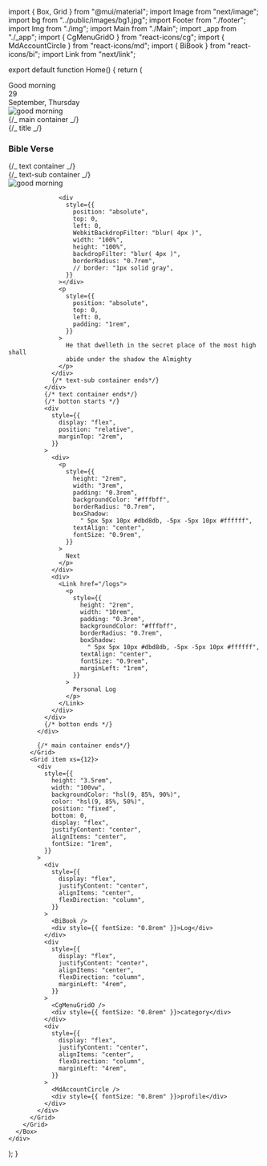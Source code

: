 import { Box, Grid } from "@mui/material";
import Image from "next/image";
import bg from "../public/images/bg1.jpg";
import Footer from "./footer";
import Img from "./img";
import Main from "./Main";
import \_app from "./\_app";
import { CgMenuGridO } from "react-icons/cg";
import { MdAccountCircle } from "react-icons/md";
import { BiBook } from "react-icons/bi";
import Link from "next/link";

export default function Home() {
return (
<div style={{ position: "relative", width: "100vw" }}>
<Box flexGrow={1}>
<Grid container>
<Grid item xs={12}>
<div
style={{
                height: "12rem",
                width: "100vw",
                position: "relative",
              }} >
<div
style={{
                  position: "absolute",
                  display: "flex",
                  flexDirection: "column",
                  top: 0,
                  left: 0,
                }} >
<div
style={{
                    fontSize: "1rem",
                    marginTop: "0.5rem",
                    textAlign: "center",
                    width: "100vw",
                  }} >
Good morning
</div>
<div
style={{
                    fontSize: "4rem",
                    marginTop: "1.2rem",
                    marginLeft: "1rem",
                  }} >
29
</div>
<div
style={{
                    // marginTop: "0rem",
                    marginLeft: "1rem",
                    fontSize: "1rem",
                  }} >
September, Thursday
</div>
</div>
<Image
src={bg}
alt="good morning"
width={600}
height={330}
style={{ zIndex: -1 }}
/>
</div>
</Grid>
<Grid item xs={12}>
{/_ main container _/}
<div
style={{
                height: "30rem",
                width: "100%",
                backgroundColor: "hsl(9, 85%, 99%)",
                borderRadius: "3rem 3rem 0 0",
                marginTop: "-2rem",
                display: "flex",
                alignItems: "center",
                flexDirection: "column",
                position: "relative",
              }} >
{/_ title _/}
<h3
style={{
                  marginTop: "2rem",
                  marginRight: "auto",
                  marginLeft: "3rem",
                  fontSize: "1.3rem",
                }} >
Bible Verse
</h3>
{/_ text container _/}
<div
style={{
                  height: 230,
                  position: "relative",
                  width: "100vw",
                  display: "flex",
                  justifyContent: "center",
                  marginTop: "0rem",
                }} >
{/_ text-sub container _/}
<div style={{ position: "relative", width: "80%" }}>
<Image
src={bg}
alt="good morning"
width={315}
height={250}
objectFit="cover"
style={{
                      position: "absolute",
                      top: 0,
                      left: 0,
                      borderRadius: "0.7rem",
                    }}
/>

                  <div
                    style={{
                      position: "absolute",
                      top: 0,
                      left: 0,
                      WebkitBackdropFilter: "blur( 4px )",
                      width: "100%",
                      height: "100%",
                      backdropFilter: "blur( 4px )",
                      borderRadius: "0.7rem",
                      // border: "1px solid gray",
                    }}
                  ></div>
                  <p
                    style={{
                      position: "absolute",
                      top: 0,
                      left: 0,
                      padding: "1rem",
                    }}
                  >
                    He that dwelleth in the secret place of the most high shall
                    abide under the shadow the Almighty
                  </p>
                </div>
                {/* text-sub container ends*/}
              </div>
              {/* text container ends*/}
              {/* botton starts */}
              <div
                style={{
                  display: "flex",
                  position: "relative",
                  marginTop: "2rem",
                }}
              >
                <div>
                  <p
                    style={{
                      height: "2rem",
                      width: "3rem",
                      padding: "0.3rem",
                      backgroundColor: "#fffbff",
                      borderRadius: "0.7rem",
                      boxShadow:
                        " 5px 5px 10px #dbd8db, -5px -5px 10px #ffffff",
                      textAlign: "center",
                      fontSize: "0.9rem",
                    }}
                  >
                    Next
                  </p>
                </div>
                <div>
                  <Link href="/logs">
                    <p
                      style={{
                        height: "2rem",
                        width: "10rem",
                        padding: "0.3rem",
                        backgroundColor: "#fffbff",
                        borderRadius: "0.7rem",
                        boxShadow:
                          " 5px 5px 10px #dbd8db, -5px -5px 10px #ffffff",
                        textAlign: "center",
                        fontSize: "0.9rem",
                        marginLeft: "1rem",
                      }}
                    >
                      Personal Log
                    </p>
                  </Link>
                </div>
              </div>
              {/* botton ends */}
            </div>

            {/* main container ends*/}
          </Grid>
          <Grid item xs={12}>
            <div
              style={{
                height: "3.5rem",
                width: "100vw",
                backgroundColor: "hsl(9, 85%, 90%)",
                color: "hsl(9, 85%, 50%)",
                position: "fixed",
                bottom: 0,
                display: "flex",
                justifyContent: "center",
                alignItems: "center",
                fontSize: "1rem",
              }}
            >
              <div
                style={{
                  display: "flex",
                  justifyContent: "center",
                  alignItems: "center",
                  flexDirection: "column",
                }}
              >
                <BiBook />
                <div style={{ fontSize: "0.8rem" }}>Log</div>
              </div>
              <div
                style={{
                  display: "flex",
                  justifyContent: "center",
                  alignItems: "center",
                  flexDirection: "column",
                  marginLeft: "4rem",
                }}
              >
                <CgMenuGridO />
                <div style={{ fontSize: "0.8rem" }}>category</div>
              </div>
              <div
                style={{
                  display: "flex",
                  justifyContent: "center",
                  alignItems: "center",
                  flexDirection: "column",
                  marginLeft: "4rem",
                }}
              >
                <MdAccountCircle />
                <div style={{ fontSize: "0.8rem" }}>profile</div>
              </div>
            </div>
          </Grid>
        </Grid>
      </Box>
    </div>

);
}
